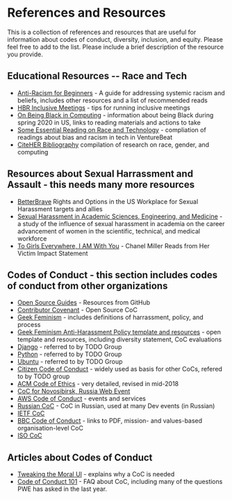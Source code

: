 # References and Resources

This is a collection of references and resources that are useful for information about codes of conduct, diversity, inclusion, and equity. Please feel free to add to the list. Please include a brief description of the resource you provide.


## Educational Resources -- Race and Tech

* [Anti-Racism for Beginners](http://www.antiracismforbeginners.com) - A guide for addressing systemic racism and beliefs, includes other resources and a list of recommended reads 
* [HBR Inclusive Meetings](https://hbr.org/2019/09/to-build-an-inclusive-culture-start-with-inclusive-meetings) - tips for running inclusive meetings
* [On Being Black in Computing](https://medium.com/@quincykbrown/on-being-black-in-computing-during-these-days-54e049d56987) - information about being Black during spring 2020 in US, links to reading materials and actions to take
* [Some Essential Reading on Race and Technology](https://venturebeat.com/2020/06/02/some-essential-reading-and-research-on-race-and-technology/) - compliation of readings about bias and racism in tech in VentureBeat 
* [CiteHER Bibliography](https://blackcomputeher.org/citeher-bibliography/) compilation of research on race, gender, and computing

## Resources about Sexual Harrassment and Assault - this needs many more resources

* [BetterBrave](https://www.betterbrave.org/) Rights and Options in the US Workplace for Sexual Harassment targets and allies
* [Sexual Harassment in Academic Sciences, Engineering, and Medicine](http://sites.nationalacademies.org/SHStudy/index.htm) - a study of the influence of sexual harassment in academia on the career advancement of women in the scientific, technical, and medical workforce 
* [To Girls Everywhere, I AM With You](https://www.democracynow.org/2019/10/11/to_girls_everywhere_i_am_with) - Chanel Miller Reads from Her Victim Impact Statement

## Codes of Conduct - this section includes codes of conduct from other organizations

* [Open Source Guides](https://opensource.guide/) - Resources from GitHub
* [Contributor Covenant](https://www.contributor-covenant.org/) - Open Source CoC
* [Geek Feminism](https://geekfeminism.org/about/code-of-conduct/) - includes definitions of harrassment, policy, and process
* [Geek Feminism Anti-Harassment Policy template and resources](http://geekfeminism.wikia.com/wiki/Community_anti-harassment) - open template and resources, including diversity statement, CoC evaluations
* [Django](https://www.djangoproject.com/conduct/) - referred to by TODO Group
* [Python](https://www.python.org/community/diversity/) - referred to by TODO Group
* [Ubuntu](http://www.ubuntu.com/about/about-ubuntu/conduct) - referred to by TODO Group
* [Citizen Code of Conduct](http://citizencodeofconduct.org/) - widely used as basis for other CoCs, refered to by TODO group
* [ACM Code of Ethics](https://www.acm.org/code-of-ethics) - very detailed, revised in mid-2018
* [CoC for Novosibirsk, Russia Web Event](https://2019.codefest.ru/speakers/en/code-of-conduct/)
* [AWS Code of Conduct](https://reinvent.awsevents.com/info/code-of-conduct/) - events and services
* [Russian CoC](https://drive.google.com/file/d/1CyTAD7SxqREd1v30cs8Yyl84QrAh4muf/view?usp=sharing) - CoC in Russian, used at many Dev events (in Russian)
* [IETF CoC](https://www.ietf.org/proceedings/49/I-D/draft-ietf-poisson-code-00.txt)
* [BBC Code of Conduct](https://www.bbc.com/aboutthebbc/reports/policies/codeofconduct) - links to PDF, mission- and values-based organisation-level CoC
* [ISO CoC](https://www.iso.org/files/live/sites/isoorg/files/store/en/PUB100397.pdf)

## Articles about Codes of Conduct

* [Tweaking the Moral UI](https://alistapart.com/article/tweaking-the-moral-ui) - explains why a CoC is needed
* [Code of Conduct 101](https://www.ashedryden.com/blog/codes-of-conduct-101-faq) - FAQ about CoC, including many of the questions PWE has asked in the last year.
